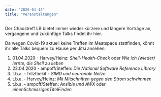 ```yaml
---
date: "2020-04-14"
title: "Veranstaltungen"
---
```


Der Chaostreff LB bietet immer wieder kürzere und längere Vorträge an, vergangene und zukünftige Talks findet ihr hier.

Da wegen Covid-19 aktuell keine Treffen im Meatspace stattfinden, könnt ihr alle Talks bequem zu Hause per Jitsi
ansehen.


1. 01.04.2020 - Harvey/Heinz: _Shell-Health-Check_ oder _Wie ich (wieder) lernte, die Shell zu lieben_
2. 22.04.2020 - ampoff/Steffen: _Die National Software Reference Library_
3. t.b.a.     - fritzthekit - _SIMD und neuronale Netze_
4. t.b.a.     - Harvey/Heinz: _Mit Mitschnitten gegen den Strom schwimmen_
5. t.b.a.     - ampoff/Steffen: _Ansible und AWX_ oder _einenSchmissigenTitelFinden_
